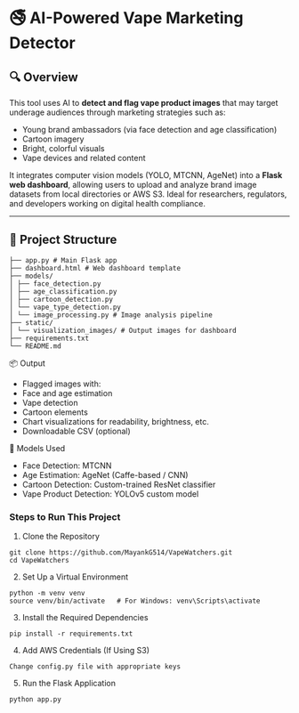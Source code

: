 # 🚭 AI-Powered Vape Marketing Detector

## 🔍 Overview

This tool uses AI to **detect and flag vape product images** that may target underage audiences through marketing strategies such as:

- Young brand ambassadors (via face detection and age classification)
- Cartoon imagery
- Bright, colorful visuals
- Vape devices and related content

It integrates computer vision models (YOLO, MTCNN, AgeNet) into a **Flask web dashboard**, allowing users to upload and analyze brand image datasets from local directories or AWS S3. Ideal for researchers, regulators, and developers working on digital health compliance.

---

## 📁 Project Structure

```
├── app.py # Main Flask app
├── dashboard.html # Web dashboard template
├── models/
│ ├── face_detection.py
│ ├── age_classification.py
│ ├── cartoon_detection.py
│ └── vape_type_detection.py
│ └── image_processing.py # Image analysis pipeline
├── static/
│ └── visualization_images/ # Output images for dashboard
├── requirements.txt
└── README.md
```


📦 Output
- Flagged images with:
- Face and age estimation
- Vape detection
- Cartoon elements
- Chart visualizations for readability, brightness, etc.
- Downloadable CSV (optional)

🧠 Models Used
- Face Detection: MTCNN
- Age Estimation: AgeNet (Caffe-based / CNN)
- Cartoon Detection: Custom-trained ResNet classifier
- Vape Product Detection: YOLOv5 custom model

### Steps to Run This Project

1. Clone the Repository
```
git clone https://github.com/MayankG514/VapeWatchers.git
cd VapeWatchers
```

2. Set Up a Virtual Environment
```
python -m venv venv
source venv/bin/activate   # For Windows: venv\Scripts\activate
```

3. Install the Required Dependencies
```
pip install -r requirements.txt
```

4. Add AWS Credentials (If Using S3)
```
Change config.py file with appropriate keys
```

5. Run the Flask Application
```
python app.py
```


